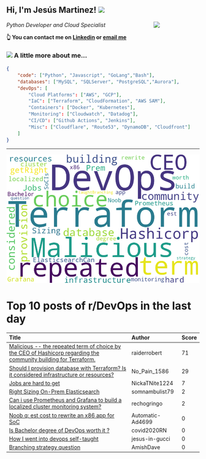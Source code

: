 <!--
**jmartinezl/jmartinezl** is a ✨ _special_ ✨ repository because its `README.md` (this file) appears on your GitHub profile.

Here are some ideas to get you started:

- 🔭 I’m currently working on ...
- 🌱 I’m currently learning ...
- 👯 I’m looking to collaborate on ...
- 🤔 I’m looking for help with ...
- 💬 Ask me about ...
- 📫 How to reach me: ...
- 😄 Pronouns: ...
- ⚡ Fun fact: ...
-->

<h2>Hi, I'm Jesús Martinez! <img src="https://media.giphy.com/media/WUlplcMpOCEmTGBtBW/giphy.gif" width="30"> </h2>
<img align='right' src="https://media.giphy.com/media/NytMLKyiaIh6VH9SPm/giphy.gif" width="120">
<p><em>Python Developer and Cloud Specialist
</em></p>

**👆 You can contact me on [Linkedin](https://www.linkedin.com/in/jes%C3%BAs-martinez-2b7b10104/) or [email me](mailto:jesus.mtz.lorenzo@gmail.com)**

### <img src="https://media.giphy.com/media/VgCDAzcKvsR6OM0uWg/giphy.gif" width="50"> A little more about me...  

```json
{
    "code": ["Python", "Javascript", "GoLang","Bash"],
    "databases": ["MySQL", "SQLServer", "PostgreSQL","Aurora"],
    "devOps": [
        "Cloud Platforms": ["AWS", "GCP"],
        "IaC": ["Terraform", "CloudFormation", "AWS SAM"],
        "Containers": ["Docker", "Kubernetes"],
        "Monitoring": ["Cloudwatch", "Datadog"],
        "CI/CD": ["Github Actions", "Jenkins"],
        "Misc": ["Cloudflare", "Route53", "DynamoDB", "Cloudfront"]
    ]
}
```
---

![Wordcloud](./cloud.png)

# Top 10 posts of r/DevOps in the last day

| Title | Author | Score |
|:---|:---|:---|
| [Malicious -- the repeated term of choice by the CEO of Hashicorp regarding the community building for Terraform.](https://www.reddit.com/r/devops/comments/162ck0z/malicious_the_repeated_term_of_choice_by_the_ceo/) | raiderrobert | 71 |
| [Should I provision database with Terraform? Is it considered infrastructure or resources?](https://www.reddit.com/r/devops/comments/162354i/should_i_provision_database_with_terraform_is_it/) | No_Pain_1586 | 29 |
| [Jobs are hard to get](https://www.reddit.com/r/devops/comments/1625pib/jobs_are_hard_to_get/) | NickaTNite1224 | 7 |
| [Right Sizing On-Prem Elasticsearch](https://www.reddit.com/r/devops/comments/161uabx/right_sizing_onprem_elasticsearch/) | somnambulist79 | 2 |
| [Can i use Prometheus and Grafana to build a localized cluster monitoring system?](https://www.reddit.com/r/devops/comments/162m7u1/can_i_use_prometheus_and_grafana_to_build_a/) | rechogringo | 2 |
| [Noob q: est cost to rewrite an x86 app for SoC](https://www.reddit.com/r/devops/comments/16285gt/noob_q_est_cost_to_rewrite_an_x86_app_for_soc/) | Automatic-Ad4699 | 0 |
| [Is Bachelor degree of DevOps worth it ?](https://www.reddit.com/r/devops/comments/162dksz/is_bachelor_degree_of_devops_worth_it/) | covid2020RN | 0 |
| [How I went into devops self-taught](https://www.reddit.com/r/devops/comments/162hsdr/how_i_went_into_devops_selftaught/) | jesus-in-gucci | 0 |
| [Branching strategy question](https://www.reddit.com/r/devops/comments/162j0e8/branching_strategy_question/) | AmishDave | 0 |

